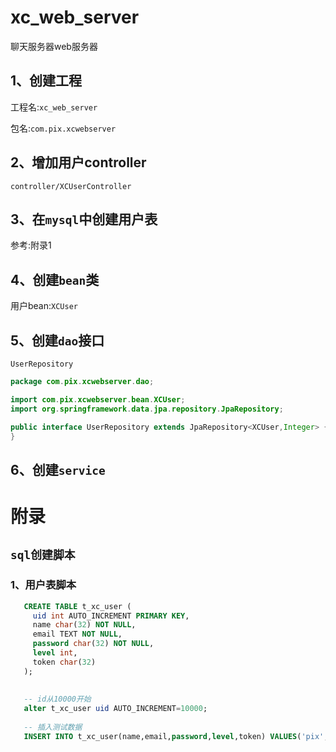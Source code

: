 # xc_web_server
聊天服务器web服务器
## 1、创建工程
工程名:`xc_web_server`

包名:`com.pix.xcwebserver`

## 2、增加用户controller
`controller/XCUserController`

## 3、在`mysql`中创建用户表
参考:附录1

## 4、创建`bean`类
用户bean:`XCUser`

## 5、创建`dao`接口
`UserRepository`
```java
package com.pix.xcwebserver.dao;

import com.pix.xcwebserver.bean.XCUser;
import org.springframework.data.jpa.repository.JpaRepository;

public interface UserRepository extends JpaRepository<XCUser,Integer> {
}

```
## 6、创建`service`


# 附录
## `sql创建脚本`
### 1、用户表脚本
```sql
   CREATE TABLE t_xc_user (
     uid int AUTO_INCREMENT PRIMARY KEY,
     name char(32) NOT NULL,
     email TEXT NOT NULL,
     password char(32) NOT NULL,
     level int,
     token char(32)
   );
   
   
   -- id从10000开始
   alter t_xc_user uid AUTO_INCREMENT=10000;
   
   -- 插入测试数据
   INSERT INTO t_xc_user(name,email,password,level,token) VALUES('pix','pixboly@gmail.com','',100,'');
```